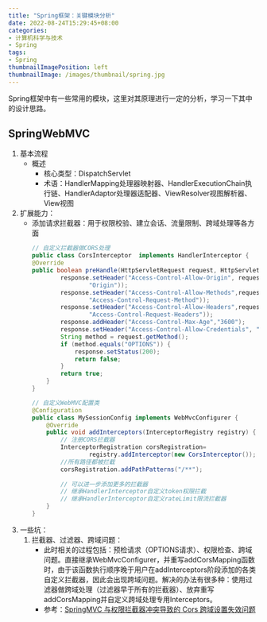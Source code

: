 ```yaml
---
title: "Spring框架：关键模块分析"
date: 2022-08-24T15:29:45+08:00
categories:
- 计算机科学与技术
- Spring
tags:
- Spring
thumbnailImagePosition: left
thumbnailImage: /images/thumbnail/spring.jpg
---
```

Spring框架中有一些常用的模块，这里对其原理进行一定的分析，学习一下其中的设计思路。
<!--more-->
## SpringWebMVC
1. 基本流程
    - 概述
        - 核心类型：DispatchServlet
        - 术语：HandlerMapping处理器映射器、HandlerExecutionChain执行链、HandlerAdaptor处理器适配器、ViewResolver视图解析器、View视图
1. 扩展能力：
    - 添加请求拦截器：用于权限校验、建立会话、流量限制、跨域处理等各方面
        ```java
        // 自定义拦截器做CORS处理
        public class CorsInterceptor  implements HandlerInterceptor {
        @Override
        public boolean preHandle(HttpServletRequest request, HttpServletResponse response, Object handler) throws Exception {
                response.setHeader("Access-Control-Allow-Origin", request.getHeader(
                        "Origin"));
                response.setHeader("Access-Control-Allow-Methods",request.getHeader(
                        "Access-Control-Request-Method"));
                response.setHeader("Access-Control-Allow-Headers",request.getHeader(
                        "Access-Control-Request-Headers"));
                response.addHeader("Access-Control-Max-Age","3600");
                response.setHeader("Access-Control-Allow-Credentials", "true");
                String method = request.getMethod();
                if (method.equals("OPTIONS")) {
                    response.setStatus(200);
                    return false;
                }
                return true;
            }
        }

        // 自定义WebMVC配置类
        @Configuration
        public class MySessionConfig implements WebMvcConfigurer {
            @Override
            public void addInterceptors(InterceptorRegistry registry) {
                // 注册CORS拦截器
                InterceptorRegistration corsRegistration=
                        registry.addInterceptor(new CorsInterceptor());
                //所有路径都被拦截
                corsRegistration.addPathPatterns("/**");
                
                // 可以进一步添加更多的拦截器
                // 继承HandlerInterceptor自定义token权限拦截
                // 继承HandlerInterceptor自定义rateLimit限流拦截器
            }
        }

        ```
1. 一些坑：
    1. 拦截器、过滤器、跨域问题：
        - 此时相关的过程包括：预检请求（OPTIONS请求）、权限检查、跨域问题。直接继承WebMvcConfigurer，并重写addCorsMapping函数时，由于该函数执行顺序晚于用户在addInterceptors阶段添加的各类自定义拦截器，因此会出现跨域问题。解决的办法有很多种：使用过滤器做跨域处理（过滤器早于所有的拦截器）、放弃重写addCorsMapping并自定义跨域处理专用Interceptors。
        - 参考：[SpringMVC 与权限拦截器冲突导致的 Cors 跨域设置失效问题](https://ld246.com/article/1631700989149)